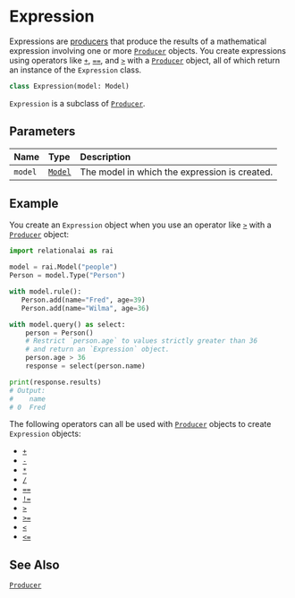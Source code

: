 # Expression

Expressions are [producers](./Producer.md) that produce the results of
a mathematical expression involving one or more [`Producer`](./Producer.md) objects.
You create expressions using operators like
[`+`](./Producer.md#producer__add__),
[`==`](./Producer.md#producer__eq__),
and [`>`](./Producer.md#producer__gt__)
with a [`Producer`](./Producer.md) object, all of which return an instance of the `Expression` class.

```python
class Expression(model: Model)
```

`Expression` is a subclass of [`Producer`](./Producer.md).

## Parameters

| Name | Type | Description |
| :--- | :--- | :------ |
| `model` | [`Model`](./Model.md) | The model in which the expression is created. |

## Example

You create an `Expression` object when you use an operator like [`>`](./Producer.md#producer__gt__)
with a [`Producer`](./Producer.md) object:

```python
import relationalai as rai

model = rai.Model("people")
Person = model.Type("Person")

with model.rule():
   Person.add(name="Fred", age=39)
   Person.add(name="Wilma", age=36)

with model.query() as select:
    person = Person()
    # Restrict `person.age` to values strictly greater than 36
    # and return an `Expression` object.
    person.age > 36
    response = select(person.name)

print(response.results)
# Output:
#    name
# 0  Fred
```

The following operators can all be used with [`Producer`](./Producer.md) objects to create `Expression` objects:

- [`+`](./Producer.md#producer__add__)
- [`-`](./Producer.md#producer__sub__)
- [`*`](./Producer.md#producer__mul__)
- [`/`](./Producer.md#producer__truediv__)
- [`==`](./Producer.md#producer__eq__)
- [`!=`](./Producer.md#producer__ne__)
- [`>`](./Producer.md#producer__gt__)
- [`>=`](./Producer.md#producer__ge__)
- [`<`](./Producer.md#producer__lt__)
- [`<=`](./Producer.md#producer__le__)

## See Also

[`Producer`](./Producer.md)
